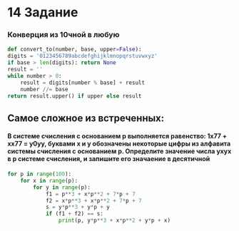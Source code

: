 # 14 Задание

### Конверция из 10чной в любую

```python
def convert_to(number, base, upper=False):
digits = '0123456789abcdefghijklmnopqrstuvwxyz'
if base > len(digits): return None
result = ''
while number > 0:
    result = digits[number % base] + result
    number //= base
return result.upper() if upper else result
```

## Самое сложное из встреченных:
#### В системе счисления с основанием p выполняется равенство: 1x77 + xx77 = y0yy, буквами x и y обозначены некоторые цифры из алфавита системы счисления с основанием p. Определите значение числа yxyx в p системе счисления, и запишите его значаение в десятичной   

```python
for p in range(100):
    for x in range(p):
        for y in range(p):
            f1 = p**3 + x*p**2 + 7*p + 7
            f2 = x*p**3 + x*p**2 + 7*p + 7
            s = y*p**3 + y*p + y
            if (f1 + f2) == s:
                print(p, y*p**3 + x*p**2 + y*p + x)
```